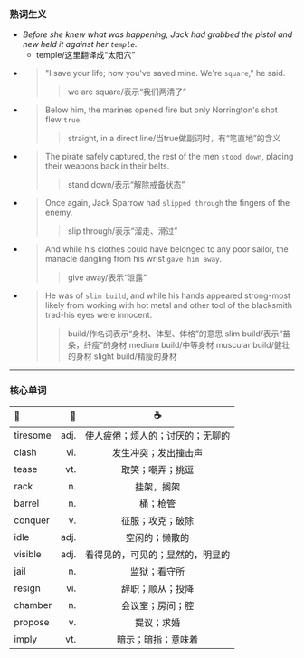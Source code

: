 ### 熟词生义
* *Before she knew what was happening, Jack had grabbed the pistol and new held it against her `temple`*.
  * temple/这里翻译成“太阳穴”
* >"I save your life; now you've saved mine. We're `square`," he said.
   >> we are square/表示“我们两清了”
* >Below him, the marines opened fire but only Norrington's shot flew `true`.
   >> straight, in a direct line/当true做副词时，有“笔直地”的含义
* >The pirate safely captured, the rest of the men `stood down`, placing their weapons back in their belts.
   >> stand down/表示“解除戒备状态”
* >Once again, Jack Sparrow had `slipped through` the fingers of the enemy.
   >> slip through/表示“溜走、滑过”
* >And while his clothes could have belonged to any poor sailor, the manacle dangling from his wrist `gave him away`.
   >> give away/表示“泄露”
* >He was of `slim build`, and while his hands appeared strong-most likely from working with hot metal and other tool of the blacksmith
trad-his eyes were innocent.
   >> build/作名词表示“身材、体型、体格”的意思
   >> slim build/表示“苗条，纤瘦”的身材
   >> medium build/中等身材
   >> muscular build/健壮的身材
   >> slight build/精瘦的身材
---
### 核心单词
|:baby_bottle:|:beer:|:coffee:|
|:-----|-----:|:-----:|
|tiresome|adj.|使人疲倦；烦人的；讨厌的；无聊的|
|clash|vi.|发生冲突；发出撞击声|
|tease|vt.|取笑；嘲弄；挑逗|
|rack|n.|挂架，搁架|
|barrel|n.|桶；枪管|
|conquer|v.|征服；攻克；破除|
|idle|adj.|空闲的；懒散的|
|visible|adj.|看得见的，可见的；显然的，明显的|
|jail|n.|监狱；看守所|
|resign|vi.|辞职；顺从；投降|
|chamber|n.|会议室；房间；腔|
|propose|v.|提议；求婚|
|imply|vt.|暗示；暗指；意味着|
